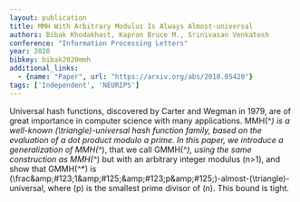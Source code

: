 ```yaml
---
layout: publication
title: MMH With Arbitrary Modulus Is Always Almost-universal
authors: Bibak Khodakhast, Kapron Bruce M., Srinivasan Venkatesh
conference: "Information Processing Letters"
year: 2020
bibkey: bibak2020mmh
additional_links:
  - {name: "Paper", url: "https://arxiv.org/abs/2010.05420"}
tags: ['Independent', 'NEURIPS']
---
```

Universal hash functions, discovered by Carter and Wegman in 1979, are of great importance in computer science with many applications. MMH\(^*\) is a well-known \(\triangle\)-universal hash function family, based on the evaluation of a dot product modulo a prime. In this paper, we introduce a generalization of MMH\(^*\), that we call GMMH\(^*\), using the same construction as MMH\(^*\) but with an arbitrary integer modulus \(n>1\), and show that GMMH\(^*\) is \(\frac\&amp;\#123;1\&amp;\#125;\&amp;\#123;p\&amp;\#125;\)-almost-\(\triangle\)-universal, where \(p\) is the smallest prime divisor of \(n\). This bound is tight.
